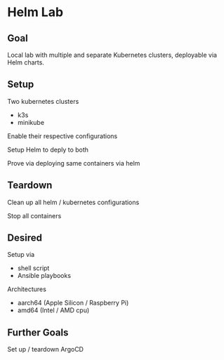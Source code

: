 # Helm Lab

## Goal

Local lab with multiple and separate Kubernetes clusters, deployable via
Helm charts.

## Setup

Two kubernetes clusters

* k3s
* minikube

Enable their respective configurations

Setup Helm to deply to both

Prove via deploying same containers via helm

## Teardown

Clean up all helm / kubernetes configurations

Stop all containers

## Desired

Setup via

* shell script
* Ansible playbooks

Architectures

* aarch64 (Apple Silicon / Raspberry Pi)
* amd64 (Intel / AMD cpu)

## Further Goals

Set up / teardown ArgoCD
